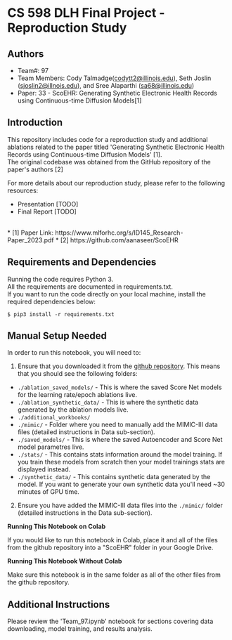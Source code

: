 # CS 598 DLH Final Project - Reproduction Study 
## Authors
* Team#: 97
* Team Members: Cody Talmadge(codytt2@illinois.edu), Seth Joslin (sjoslin2@illnois.edu), and Sree Alaparthi (sa68@illinois.edu)
* Paper: 33 - ScoEHR: Generating Synthetic Electronic Health Records using Continuous-time Diffusion Models[1]

## Introduction
This repository includes code for a reproduction study and additional ablations related to the paper titled 'Generating Synthetic Electronic Health Records using Continuous-time Diffusion Models' [1].<br/>
The original codebase was obtained from the GitHub repository of the paper's authors [2] 

For more details about our reproduction study, please refer to the following resources:

* Presentation [TODO]
* Final Report [TODO]

<br/>
* [1] Paper Link: https://www.mlforhc.org/s/ID145_Research-Paper_2023.pdf
* [2] https://github.com/aanaseer/ScoEHR

## Requirements and Dependencies

Running the code requires Python 3. <br/>
All the requirements are documented in requirements.txt.<br/>
If you want to run the code directly on your local machine, install the required dependencies below:
```
$ pip3 install -r requirements.txt
```


## Manual Setup Needed
In order to run this notebook, you will need to:
1. Ensure that you downloaded it from the [github repository](https://github.com/sjoslin2/Spring-24-DLH).  This means that you should see the following folders:
- `./ablation_saved_models/` - This is where the saved Score Net models for the learning rate/epoch ablations live.
- `./ablation_synthetic_data/` - This is where the synthetic data generated by the ablation models live.
- `./additional_workbooks/`
 - `./mimic/` - Folder where you need to manually add the MIMIC-III data files (detailed instructions in Data sub-section).
 - `./saved_models/` - This is where the saved Autoencoder and Score Net model parametres live.
 - `./stats/` - This contains stats information around the model training.  If you train these models from scratch then your model trainings stats are displayed instead.
 - `./synthetic_data/` - This contains synthetic data generated by the model.  If you want to generate your own synthetic data you'll need ~30 minutes of GPU time.
2. Ensure you have added the MIMIC-III data files into the `./mimic/` folder (detailed instructions in the Data sub-section).

**Running This Notebook on Colab**

If you would like to run this notebook in Colab, place it and all of the files from the github repository into a "ScoEHR" folder in your Google Drive.

**Running This Notebook Without Colab**

Make sure this notebook is in the same folder as all of the other files from the github repository.

## Additional Instructions
Please review the 'Team_97.ipynb' notebook for sections covering data downloading, model training, and results analysis.
